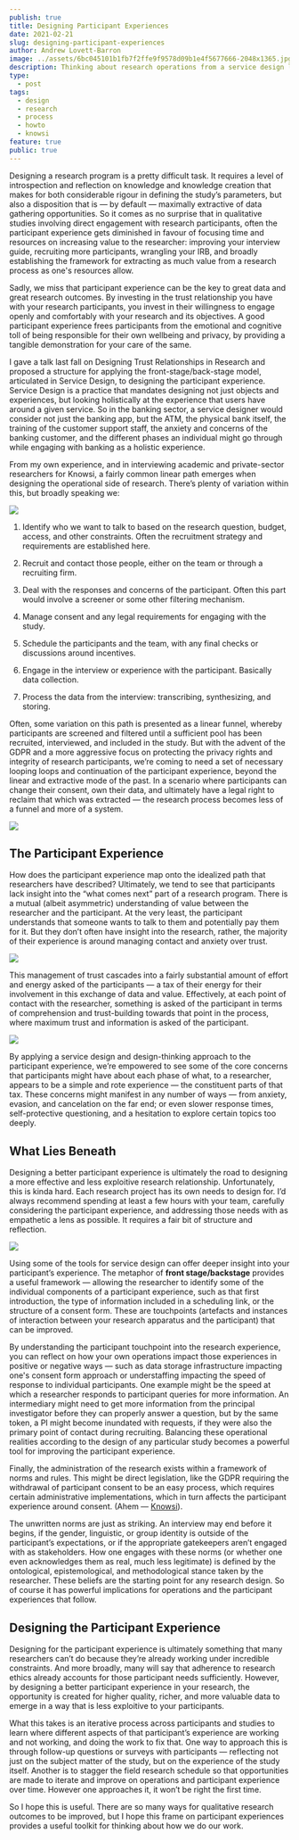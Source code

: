 ```yaml
---
publish: true
title: Designing Participant Experiences
date: 2021-02-21
slug: designing-participant-experiences
author: Andrew Lovett-Barron
image: ../assets/6bc045101b1fb7f2ffe9f9578d09b1e4f5677666-2048x1365.jpg
description: Thinking about research operations from a service design lens
type:
  - post
tags:
  - design
  - research
  - process
  - howto
  - knowsi
feature: true
public: true
---
```


Designing a research program is a pretty difficult task. It requires a level of introspection and reflection on knowledge and knowledge creation that makes for both considerable rigour in defining the study’s parameters, but also a disposition that is — by default — maximally extractive of data gathering opportunities. So it comes as no surprise that in qualitative studies involving direct engagement with research participants, often the participant experience gets diminished in favour of focusing time and resources on increasing value to the researcher: improving your interview guide, recruiting more participants, wrangling your IRB, and broadly establishing the framework for extracting as much value from a research process as one's resources allow.

Sadly, we miss that participant experience can be the key to great data and great research outcomes. By investing in the trust relationship you have with your research participants, you invest in their willingness to engage openly and comfortably with your research and its objectives. A good participant experience frees participants from the emotional and cognitive toll of being responsible for their own wellbeing and privacy, by providing a tangible demonstration for your care of the same.

I gave a talk last fall on Designing Trust Relationships in Research and proposed a structure for applying the front-stage/back-stage model, articulated in Service Design, to designing the participant experience. Service Design is a practice that mandates designing not just objects and experiences, but looking holistically at the experience that users have around a given service. So in the banking sector, a service designer would consider not just the banking app, but the ATM, the physical bank itself, the training of the customer support staff, the anxiety and concerns of the banking customer, and the different phases an individual might go through while engaging with banking as a holistic experience.

From my own experience, and in interviewing academic and private-sector researchers for Knowsi, a fairly common linear path emerges when designing the operational side of research. There’s plenty of variation within this, but broadly speaking we:

![](../assets/f70d7775d630e2e5f19130bcbe7c8329f62229f7-1562x340.png)

1. Identify who we want to talk to based on the research question, budget, access, and other constraints. Often the recruitment strategy and requirements are established here.

2. Recruit and contact those people, either on the team or through a recruiting firm.

3. Deal with the responses and concerns of the participant. Often this part would involve a screener or some other filtering mechanism.

4. Manage consent and any legal requirements for engaging with the study.

5. Schedule the participants and the team, with any final checks or discussions around incentives.

6. Engage in the interview or experience with the participant. Basically data collection.

7. Process the data from the interview: transcribing, synthesizing, and storing.

Often, some variation on this path is presented as a linear funnel, whereby participants are screened and filtered until a sufficient pool has been recruited, interviewed, and included in the study. But with the advent of the GDPR and a more aggressive focus on protecting the privacy rights and integrity of research participants, we’re coming to need a set of necessary looping loops and continuation of the participant experience, beyond the linear and extractive mode of the past. In a scenario where participants can change their consent, own their data, and ultimately have a legal right to reclaim that which was extracted — the research process becomes less of a funnel and more of a system.

![](../assets/58337a52fa12be534474e4335ffbb30a33f71457-1568x862.png)

## **The Participant Experience**

How does the participant experience map onto the idealized path that researchers have described? Ultimately, we tend to see that participants lack insight into the “what comes next” part of a research program. There is a mutual (albeit asymmetric) understanding of value between the researcher and the participant. At the very least, the participant understands that someone wants to talk to them and potentially pay them for it. But they don’t often have insight into the research, rather, the majority of their experience is around managing contact and anxiety over trust.

![](../assets/f494c62b260d593f728b59756104da8326fa4b12-1596x1116.png)

This management of trust cascades into a fairly substantial amount of effort and energy asked of the participants — a tax of their energy for their involvement in this exchange of data and value. Effectively, at each point of contact with the researcher, something is asked of the participant in terms of comprehension and trust-building towards that point in the process, where maximum trust and information is asked of the participant.

![](../assets/04e413037e1f1710debda9dc086ddb9acfde28a3-1752x1138.png)

By applying a service design and design-thinking approach to the participant experience, we’re empowered to see some of the core concerns that participants might have about each phase of what, to a researcher, appears to be a simple and rote experience — the constituent parts of that tax. These concerns might manifest in any number of ways — from anxiety, evasion, and cancelation on the far end; or even slower response times, self-protective questioning, and a hesitation to explore certain topics too deeply.

## **What Lies Beneath**

Designing a better participant experience is ultimately the road to designing a more effective and less exploitive research relationship. Unfortunately, this is kinda hard. Each research project has its own needs to design for. I’d always recommend spending at least a few hours with your team, carefully considering the participant experience, and addressing those needs with as empathetic a lens as possible. It requires a fair bit of structure and reflection.

![](../assets/2f9b5c988066f828a6702525c311a78ba3b8f965-1784x1192.png)

Using some of the tools for service design can offer deeper insight into your participant’s experience. The metaphor of **front stage/backstage** provides a useful framework — allowing the researcher to identify some of the individual components of a participant experience, such as that first introduction, the type of information included in a scheduling link, or the structure of a consent form. These are touchpoints (artefacts and instances of interaction between your research apparatus and the participant) that can be improved.

By understanding the participant touchpoint into the research experience, you can reflect on how your own operations impact those experiences in positive or negative ways — such as data storage infrastructure impacting one's consent form approach or understaffing impacting the speed of response to individual participants. One example might be the speed at which a researcher responds to participant queries for more information. An intermediary might need to get more information from the principal investigator before they can properly answer a question, but by the same token, a PI might become inundated with requests, if they were also the primary point of contact during recruiting. Balancing these operational realities according to the design of any particular study becomes a powerful tool for improving the participant experience.

Finally, the administration of the research exists within a framework of norms and rules. This might be direct legislation, like the GDPR requiring the withdrawal of participant consent to be an easy process, which requires certain administrative implementations, which in turn affects the participant experience around consent. (Ahem — [Knowsi](https://knowsi.com)).

The unwritten norms are just as striking. An interview may end before it begins, if the gender, linguistic, or group identity is outside of the participant’s expectations, or if the appropriate gatekeepers aren’t engaged with as stakeholders. How one engages with these norms (or whether one even acknowledges them as real, much less legitimate) is defined by the ontological, epistemological, and methodological stance taken by the researcher. These beliefs are the starting point for any research design. So of course it has powerful implications for operations and the participant experiences that follow.

## **Designing the Participant Experience**

Designing for the participant experience is ultimately something that many researchers can’t do because they’re already working under incredible constraints. And more broadly, many will say that adherence to research ethics already accounts for those participant needs sufficiently. However, by designing a better participant experience in your research, the opportunity is created for higher quality, richer, and more valuable data to emerge in a way that is less exploitive to your participants.

What this takes is an iterative process across participants and studies to learn where different aspects of that participant’s experience are working and not working, and doing the work to fix that. One way to approach this is through follow-up questions or surveys with participants — reflecting not just on the subject matter of the study, but on the experience of the study itself. Another is to stagger the field research schedule so that opportunities are made to iterate and improve on operations and participant experience over time. However one approaches it, it won’t be right the first time.

So I hope this is useful. There are so many ways for qualitative research outcomes to be improved, but I hope this frame on participant experiences provides a useful toolkit for thinking about how we do our work.

